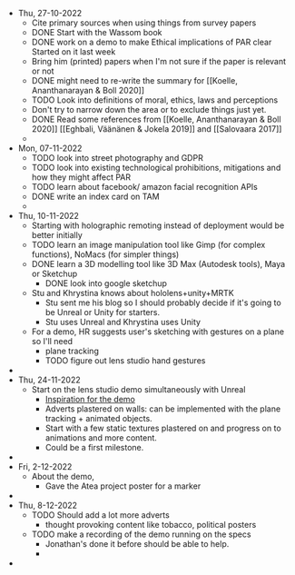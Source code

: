- Thu, 27-10-2022
	- Cite primary sources when using things from survey papers
	- DONE Start with the Wassom book
	- DONE work on a demo to make Ethical implications of PAR clear
	  Started on it last week
	- Bring him (printed) papers when I'm not sure if the paper is relevant or not
	- DONE might need to re-write the summary for [[Koelle, Ananthanarayan & Boll 2020]]
	- TODO Look into definitions of moral, ethics, laws and perceptions
	- Don't try to narrow down the area or to exclude things just yet.
	- DONE Read some references from [[Koelle, Ananthanarayan & Boll 2020]] [[Eghbali, Väänänen & Jokela 2019]] and [[Salovaara 2017]]
	-
- Mon, 07-11-2022
	- TODO look into street photography and GDPR
	- TODO look into existing technological prohibitions, mitigations and how they might affect PAR
	- TODO learn about facebook/ amazon facial recognition APIs
	- DONE write an index card on TAM
	-
- Thu, 10-11-2022
	- Starting with holographic remoting instead of deployment would be better initially
	- TODO learn an image manipulation tool like Gimp (for complex functions), NoMacs (for simpler things)
	- DONE learn a 3D modelling tool like 3D Max (Autodesk tools), Maya or Sketchup
		- DONE look into google sketchup
	- Stu and Khrystina knows about hololens+unity+MRTK
		- Stu sent me his blog so I should probably decide if it's going to be Unreal or Unity for starters.
		- Stu uses Unreal and Khrystina uses Unity
	- For a demo, HR suggests user's sketching with gestures on a plane so I'll need
		- plane tracking
		- TODO figure out lens studio hand gestures
-
- Thu, 24-11-2022
	- Start on the lens studio demo simultaneously with Unreal
		- [Inspiration for the demo](https://www.youtube.com/watch?v=YJg02ivYzSs)
		- Adverts plastered on walls: can be implemented with the plane tracking + animated objects.
		- Start with a few static textures plastered on and progress on to animations and more content.
		- Could be a first milestone.
-
- Fri, 2-12-2022
	- About the demo,
		- Gave the Atea project poster for a marker
-
- Thu, 8-12-2022
	- TODO Should add a lot more adverts
		- thought provoking content like tobacco, political posters
	- TODO make a recording of the demo running on the specs
		- Jonathan's done it before should be able to help.
		-
-